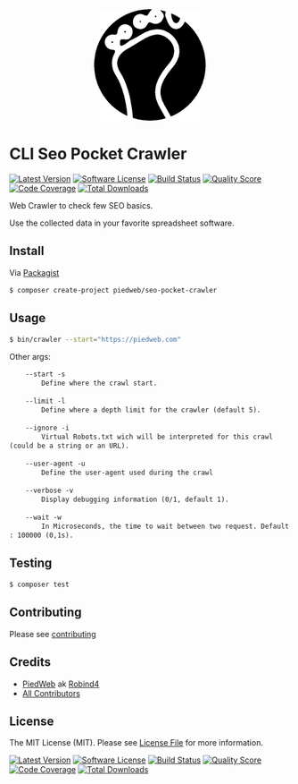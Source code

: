<p align="center"><a href="https://dev.piedweb.com">
<img src="https://raw.githubusercontent.com/PiedWeb/piedweb-devoluix-theme/master/src/img/logo_title.png" width="200" height="200" alt="Open Source Package" />
</a></p>

# CLI Seo Pocket Crawler

[![Latest Version](https://img.shields.io/github/tag/PiedWeb/SeoPocketCrawler.svg?style=flat&label=release)](https://github.com/PiedWeb/SeoPocketCrawler/tags)
[![Software License](https://img.shields.io/badge/license-MIT-brightgreen.svg?style=flat)](https://github.com/PiedWeb/SeoPocketCrawler/blob/master/LICENSE)
[![Build Status](https://img.shields.io/travis/PiedWeb/SeoPocketCrawler/master.svg?style=flat)](https://travis-ci.org/PiedWeb/SeoPocketCrawler)
[![Quality Score](https://img.shields.io/scrutinizer/g/PiedWeb/SeoPocketCrawler.svg?style=flat)](https://scrutinizer-ci.com/g/PiedWeb/SeoPocketCrawler)
[![Code Coverage](https://img.shields.io/scrutinizer/coverage/g/PiedWeb/SeoPocketCrawler.svg?style=flat)](https://scrutinizer-ci.com/g/PiedWeb/SeoPocketCrawler/code-structure)
[![Total Downloads](https://img.shields.io/packagist/dt/piedweb/seo-pocket-crawler.svg?style=flat)](https://packagist.org/packages/piedweb/seo-pocket-crawler)

Web Crawler to check few SEO basics.

Use the collected data in your favorite spreadsheet software.

## Install

Via [Packagist](https://img.shields.io/packagist/dt/piedweb/seo-pocket-crawler.svg?style=flat)

``` bash
$ composer create-project piedweb/seo-pocket-crawler
```

## Usage

``` bash
$ bin/crawler --start="https://piedweb.com"
```

Other args:
```
    --start -s
        Define where the crawl start.

    --limit -l
        Define where a depth limit for the crawler (default 5).

    --ignore -i
        Virtual Robots.txt wich will be interpreted for this crawl (could be a string or an URL).

    --user-agent -u
        Define the user-agent used during the crawl

    --verbose -v
        Display debugging information (0/1, default 1).

    --wait -w
        In Microseconds, the time to wait between two request. Default : 100000 (0,1s).

```

## Testing

``` bash
$ composer test
```

## Contributing

Please see [contributing](https://dev.piedweb.com/contributing)

## Credits

- [PiedWeb](https://piedweb.com) ak [Robind4](https://twitter.com/Robind4)
- [All Contributors](https://github.com/PiedWeb/:package_skake/graphs/contributors)

## License

The MIT License (MIT). Please see [License File](LICENSE) for more information.

[![Latest Version](https://img.shields.io/github/tag/PiedWeb/SeoPocketCrawler.svg?style=flat&label=release)](https://github.com/PiedWeb/SeoPocketCrawler/tags)
[![Software License](https://img.shields.io/badge/license-MIT-brightgreen.svg?style=flat)](https://github.com/PiedWeb/SeoPocketCrawler/blob/master/LICENSE)
[![Build Status](https://img.shields.io/travis/PiedWeb/SeoPocketCrawler/master.svg?style=flat)](https://travis-ci.org/PiedWeb/SeoPocketCrawler)
[![Quality Score](https://img.shields.io/scrutinizer/g/PiedWeb/SeoPocketCrawler.svg?style=flat)](https://scrutinizer-ci.com/g/PiedWeb/SeoPocketCrawler)
[![Code Coverage](https://img.shields.io/scrutinizer/coverage/g/PiedWeb/SeoPocketCrawler.svg?style=flat)](https://scrutinizer-ci.com/g/PiedWeb/SeoPocketCrawler/code-structure)
[![Total Downloads](https://img.shields.io/packagist/dt/piedweb/seo-pocket-crawler.svg?style=flat)](https://packagist.org/packages/piedweb/seo-pocket-crawler)
